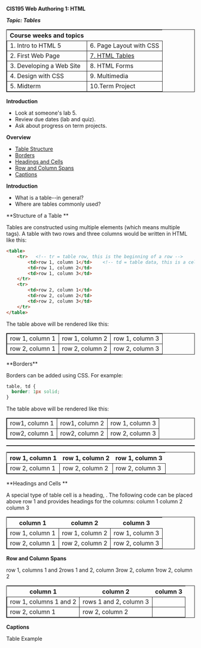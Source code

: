 **CIS195 Web Authoring 1: HTML**

***Topic: Tables***

| Course weeks and topics  |                         |
| ------------------------ | ----------------------- |
| 1. Intro to HTML 5       | 6. Page Layout with CSS |
| 2. First Web Page        | <u>7. HTML Tables</u>   |
| 3. Developing a Web Site | 8. HTML Forms           |
| 4. Design with CSS       | 9. Multimedia           |
| 5. Midterm               | 10.Term Project         |

**Introduction**

- Look at someone's lab 5.
- Review due dates (lab and quiz).
- Ask about progress on term projects.

**Overview**

- [Table Structure
  ](#structure)
- [Borders](https://lcc-cit.github.io/CIS195-CourseMaterials/LessonPlans/CIS195-LP-W07-D1-Tables.html#borders)
- [Headings and Cells
  ](#cells)
- [Row and Column Spans](#spans)
- [Captions](#captions)

**Introduction**

- What is a table--in general?
- Where are tables commonly used?

**Structure of a Table
**

Tables are constructed using multiple elements (which means multiple tags). A table with two rows and three columns would be written in HTML like this:

```html
<table>
    <tr>   <!-- tr = table row, this is the beginning of a row -->
        <td>row 1, column 1</td>    <!-- td = table data, this is a cell -->
        <td>row 1, column 2</td>
        <td>row 1, column 3</td>
    </tr>
    <tr>
        <td>row 2, column 1</td> 
        <td>row 2, column 2</td> 
        <td>row 2, column 3</td>
    </tr>
</table>
```

The table above will be rendered like this:

<table>     <tr>                            <!-- tr = table row, this is the beginning of a row -->         <td>row 1, column 1</td>    <!-- td = table data, this is a cell -->         <td>row 1, column 2</td>         <td>row 1, column 3</td>     </tr>     <tr>         <td>row 2, column 1</td>          <td>row 2, column 2</td>          <td>row 2, column 3</td>     </tr> </table>   
**Borders**

Borders can be added using CSS. For example:

```css
table, td {
  border: 1px solid;
}
```

The table above will be rendered like this:

<style>
  table, td {
    border: 1px solid;
  }
</style>
<table>
  <tr><td>row1, column 1</td><td>row1, column 2</td><td>row 1, column 3</td></tr>
  <tr><td>row2, column 1</td><td>row2, column 2</td><td>row 2, column 3</td></tr>
 <table>

| row 1, column 1 | row 1, column 2 | row 1, column 3 |
| --------------- | --------------- | --------------- |
| row 2, column 1 | row 2, column 2 | row 2, column 3 |

**Headings and Cells
**

A special type of table cell is a heading, <th></th>. The following code can be placed above row 1 and provides headings for the columns:
column 1 column 2 column 3



| column 1        | column 2        | column 3        |
| --------------- | --------------- | --------------- |
| row 1, column 1 | row 1, column 2 | row 1, column 3 |
| row 2, column 1 | row 2, column 2 | row 2, column 3 |

**Row and Column Spans**

row 1, columns 1 and 2rows 1 and 2, column 3row 2, column 1row 2, column 2 



| column 1               | column 2               | column 3 |
| ---------------------- | ---------------------- | -------- |
| row 1, columns 1 and 2 | rows 1 and 2, column 3 |          |
| row 2, column 1        | row 2, column 2        |          |

**Captions**

 Table Example